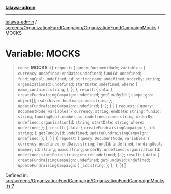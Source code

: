 [**talawa-admin**](../../../../README.md)

***

[talawa-admin](../../../../README.md) / [screens/OrganizationFundCampaign/OrganizationFundCampaignMocks](../README.md) / MOCKS

# Variable: MOCKS

> `const` **MOCKS**: (\{ `request`: \{ `query`: `DocumentNode`; `variables`: \{ `currency`: `undefined`; `endDate`: `undefined`; `fundId`: `undefined`; `fundingGoal`: `undefined`; `id`: `string`; `name`: `undefined`; `orderBy`: `string`; `organizationId`: `undefined`; `startDate`: `undefined`; `where`: \{ `name_contains`: `string`; \}; \}; \}; `result`: \{ `data`: \{ `createFundraisingCampaign`: `undefined`; `getFundById`: \{ `campaigns`: `object`[]; `isArchived`: `boolean`; `name`: `string`; \}; `updateFundraisingCampaign`: `undefined`; \}; \}; \} \| \{ `request`: \{ `query`: `DocumentNode`; `variables`: \{ `currency`: `string`; `endDate`: `string`; `fundId`: `string`; `fundingGoal`: `number`; `id`: `undefined`; `name`: `string`; `orderBy`: `undefined`; `organizationId`: `string`; `startDate`: `string`; `where`: `undefined`; \}; \}; `result`: \{ `data`: \{ `createFundraisingCampaign`: \{ `_id`: `string`; \}; `getFundById`: `undefined`; `updateFundraisingCampaign`: `undefined`; \}; \}; \} \| \{ `request`: \{ `query`: `DocumentNode`; `variables`: \{ `currency`: `undefined`; `endDate`: `string`; `fundId`: `undefined`; `fundingGoal`: `number`; `id`: `string`; `name`: `string`; `orderBy`: `undefined`; `organizationId`: `undefined`; `startDate`: `string`; `where`: `undefined`; \}; \}; `result`: \{ `data`: \{ `createFundraisingCampaign`: `undefined`; `getFundById`: `undefined`; `updateFundraisingCampaign`: \{ `_id`: `string`; \}; \}; \}; \})[]

Defined in: [src/screens/OrganizationFundCampaign/OrganizationFundCampaignMocks.ts:7](https://github.com/bint-Eve/talawa-admin/blob/bb9ac170c0ec806cc5423650a66bbe110c3af5d9/src/screens/OrganizationFundCampaign/OrganizationFundCampaignMocks.ts#L7)
